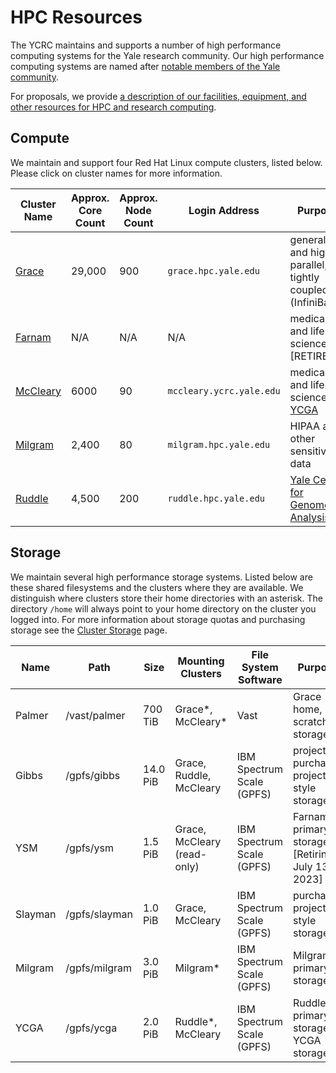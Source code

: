 # HPC Resources

The YCRC maintains and supports a number of high performance computing systems for the Yale research community. Our high performance computing systems are named after [notable members of the Yale community](https://research.computing.yale.edu/about/hpc-resources).

For proposals, we provide [a description of our facilities, equipment, and other resources for HPC and research computing](https://docs.google.com/document/d/1TRoXlMd8muiFP8NUp6g00tl0QAV5P8KScnC0vBv6oBA).

## Compute

We maintain and support four Red Hat Linux compute clusters, listed below. Please click on cluster names for more information. 

| Cluster Name        | Approx. Core Count | Approx. Node Count | Login Address<img width=200/> | Purpose                                                            |
|---------------------|--------------------|---------------------|-------------------------------|-------------------------------------------------------------------|
| [Grace](grace)      | 29,000             | 900                 | `grace.hpc.yale.edu`          | general and highly parallel, tightly coupled (InfiniBand)         |
| [Farnam](farnam)    | N/A                | N/A                 | N/A                           | medical and life science [RETIRED]                                |
| [McCleary](mccleary)| 6000               | 90                  | `mccleary.ycrc.yale.edu`      | medical and life science, [YCGA](http://ycga.yale.edu/)           |
| [Milgram](milgram)  | 2,400              | 80                  | `milgram.hpc.yale.edu`        | HIPAA and other sensitive data                                    |
| [Ruddle](ruddle)    | 4,500              | 200                 | `ruddle.hpc.yale.edu`         | [Yale Center for Genome Analysis](http://ycga.yale.edu/)          |

## Storage

We maintain several high performance storage systems. Listed below are these shared filesystems and the clusters where they are available. We distinguish where clusters store their home directories with an asterisk. The directory `/home` will always point to your home directory on the cluster you logged into. For more information about storage quotas and purchasing storage see the [Cluster Storage](/data/hpc-storage) page.

| Name     | Path          | Size     | Mounting Clusters       | File System Software      | Purpose                                  |
|----------|---------------|----------|-------------------------|---------------------------|------------------------------------------|
| Palmer   | /vast/palmer  | 700 TiB  | Grace\*, McCleary\*     | Vast                      | Grace home, scratch storage              |
| Gibbs    | /gpfs/gibbs   | 14.0 PiB | Grace, Ruddle, McCleary | IBM Spectrum Scale (GPFS) | project, purchased project-style storage |
| YSM      | /gpfs/ysm     | 1.5 PiB  | Grace, McCleary (read-only) | IBM Spectrum Scale (GPFS) | Farnam primary storage [Retiring July 13, 2023]                   |
| Slayman  | /gpfs/slayman | 1.0 PiB  | Grace, McCleary | IBM Spectrum Scale (GPFS) | purchased project-style storage          |
| Milgram  | /gpfs/milgram | 3.0 PiB  | Milgram\*               | IBM Spectrum Scale (GPFS) | Milgram primary storage                  |
| YCGA     | /gpfs/ycga    | 2.0 PiB  | Ruddle\*, McCleary      | IBM Spectrum Scale (GPFS) | Ruddle primary storage, YCGA storage     |
